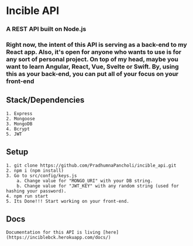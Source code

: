# Incible API

### A REST API built on Node.js

### Right now, the intent of this API is serving as a back-end to my React app. Also, it's open for anyone who wants to use is for any sort of personal project. On top of my head, maybe you want to learn Angular, React, Vue, Svelte or Swift. By, using this as your back-end, you can put all of your focus on your front-end

## Stack/Dependencies

    1. Express
    2. Mongoose
    3. MongoDB
    4. Bcrypt
    5. JWT

## Setup

    1. git clone https://github.com/PradhumnaPancholi/incible_api.git
    2. npm i (npm install)
    3. Go to src/config/keys.js
        a. Change value for "MONGO_URI" with your DB string.
        b. Change value for "JWT_KEY" with any random string (used for hashing your password).
    4. npm run start
    5. Its Done!!! Start working on your front-end.

## Docs

    Documentation for this API is living [here](https://inciblebck.herokuapp.com/docs/)
